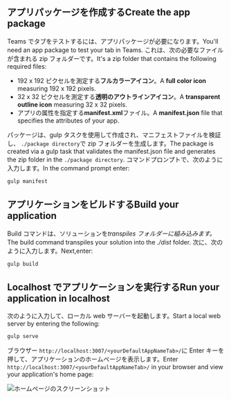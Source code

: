 ## <a name="create-the-app-package"></a><span data-ttu-id="45436-101">アプリパッケージを作成する</span><span class="sxs-lookup"><span data-stu-id="45436-101">Create the app package</span></span>

<span data-ttu-id="45436-102">Teams でタブをテストするには、アプリパッケージが必要になります。</span><span class="sxs-lookup"><span data-stu-id="45436-102">You'll need an app package to test your tab in Teams.</span></span> <span data-ttu-id="45436-103">これは、次の必要なファイルが含まれる zip フォルダーです。</span><span class="sxs-lookup"><span data-stu-id="45436-103">It's a zip folder that contains the following required files:</span></span>

- <span data-ttu-id="45436-104">192 x 192 ピクセルを測定する**フルカラーアイコン**。</span><span class="sxs-lookup"><span data-stu-id="45436-104">A **full color icon** measuring 192 x 192 pixels.</span></span>
- <span data-ttu-id="45436-105">32 x 32 ピクセルを測定する**透明のアウトラインアイコン**。</span><span class="sxs-lookup"><span data-stu-id="45436-105">A **transparent outline icon** measuring 32 x 32 pixels.</span></span>
- <span data-ttu-id="45436-106">アプリの属性を指定する**manifest.xml**ファイル。</span><span class="sxs-lookup"><span data-stu-id="45436-106">A **manifest.json** file that specifies the attributes of your app.</span></span>

<span data-ttu-id="45436-107">パッケージは、gulp タスクを使用して作成され、マニフェストファイルを検証し、 `./package directory`で zip フォルダーを生成します。</span><span class="sxs-lookup"><span data-stu-id="45436-107">The package is created via a gulp task that validates the manifest.json file and generates the zip folder in the `./package directory`.</span></span> <span data-ttu-id="45436-108">コマンドプロンプトで、次のように入力します。</span><span class="sxs-lookup"><span data-stu-id="45436-108">In the command prompt enter:</span></span>

```bash
gulp manifest
```

## <a name="build-your-application"></a><span data-ttu-id="45436-109">アプリケーションをビルドする</span><span class="sxs-lookup"><span data-stu-id="45436-109">Build your application</span></span>

<span data-ttu-id="45436-110">Build コマンドは、ソリューションを*transpiles フォルダーに組み込みます。*</span><span class="sxs-lookup"><span data-stu-id="45436-110">The build command transpiles your solution into the *./dist* folder.</span></span> <span data-ttu-id="45436-111">次に、次のように入力します。</span><span class="sxs-lookup"><span data-stu-id="45436-111">Next,enter:</span></span>

```bash
gulp build
```

## <a name="run-your-application-in-localhost"></a><span data-ttu-id="45436-112">Localhost でアプリケーションを実行する</span><span class="sxs-lookup"><span data-stu-id="45436-112">Run your application in localhost</span></span>

<span data-ttu-id="45436-113">次のように入力して、ローカル web サーバーを起動します。</span><span class="sxs-lookup"><span data-stu-id="45436-113">Start a local web server by entering the following:</span></span>

```bash
gulp serve
```

<span data-ttu-id="45436-114">ブラウザー `http://localhost:3007/<yourDefaultAppNameTab>/`に Enter キーを押して、アプリケーションのホームページを表示します。</span><span class="sxs-lookup"><span data-stu-id="45436-114">Enter `http://localhost:3007/<yourDefaultAppNameTab>/` in your browser and view your application's home page:</span></span>

![ホームページのスクリーンショット](~/assets/images/tab-images/homePage.png)